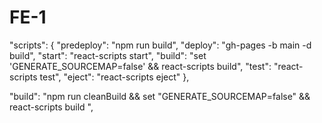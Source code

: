 # FE-1

"scripts": {
    "predeploy": "npm run build",
    "deploy": "gh-pages -b main -d build",
    "start": "react-scripts start",
    "build": "set 'GENERATE_SOURCEMAP=false' && react-scripts build",
    "test": "react-scripts test",
    "eject": "react-scripts eject"
  },


  "build": "npm run cleanBuild && set \"GENERATE_SOURCEMAP=false\" && react-scripts build ",